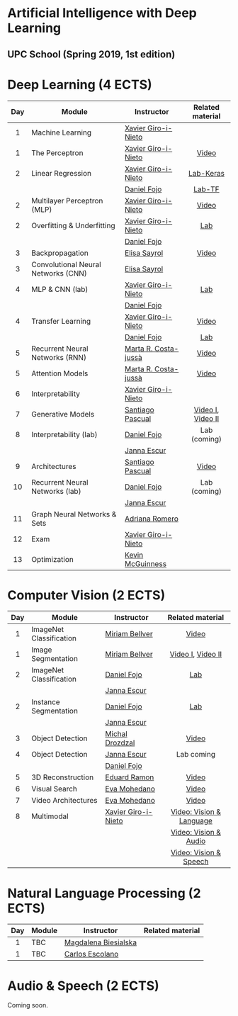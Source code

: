 # Artificial Intelligence with Deep Learning 
## UPC School (Spring 2019, 1st edition)


[XG-web]: https://imatge.upc.edu/web/people/xavier-giro
[DF-web]: https://www.linkedin.com/in/daniel-fojo/
[ES-web]: https://imatge.upc.edu/web/people/elisa-sayrol
[JE-web]: https://www.linkedin.com/in/janna-escur-i-gelabert-276b1212b/?originalSubdomain=es

[AR-web]: https://research.fb.com/people/romero-soriano/
[KM-web]: http://www.eeng.dcu.ie/~mcguinne/
[AS-web]: https://imatge.upc.edu/web/people/amaia-salvador

[MC-web]: http://www.costa-jussa.com/
[SP-web]: https://scholar.google.com/citations?user=7cVOyh0AAAAJ&hl=en

[dlai2018-d01l2-video]: https://www.youtube.com/watch?v=cshjMqYJrTo
[dlai2017-d2l1-video]: https://youtu.be/F03UEq8yVkI
[dlai2017-d3l1-video]: https://www.youtube.com/watch?v=F03UEq8yVkI
[dlai2017-d7l1-video]: https://youtu.be/N3DzDnzL19U
[dlai2017-d8l2-video]: https://youtu.be/z_jufP2xdv4
[dlcv2018-d1l2-video]: https://youtu.be/P47KJJ4wbyo
[dlcv2016-transfer-video]: https://www.youtube.com/watch?v=UKleTP1Zy1U
[dlai2017-d9l2-video]: https://youtu.be/FeJT8ejgsL0
[dlai2017-d10l1-video]: https://www.youtube.com/watch?v=a1aM0yUJXUI

[aidl2019-dl-lab1a]: https://github.com/upcschool-ai/2019-spring/blob/master/labs/aidl2019_dl_lab1_keras.ipynb
[aidl2019-dl-lab1b]: https://github.com/upcschool-ai/2019-spring/blob/master/labs/aidl2019_dl_lab1_tensorflow.ipynb
[aidl2019-dl-lab2]: https://github.com/upcschool-ai/2019-spring/blob/master/labs/aidl2019_dl_lab2_overfitting.ipynb
[aidl2019-dl-lab3]: https://github.com/upcschool-ai/2019-spring/blob/master/labs/aidl2019_dl_lab3_cnn.ipynb
[aidl2019-dl-lab4]: https://github.com/upcschool-ai/2019-spring/blob/master/labs/aidl2019_dl_lab4_transfer.ipynb


# Deep Learning (4 ECTS)

| Day  | Module                         | Instructor                     | Related material       |
| :---:| ------------------------------ |  ----------------------------- | :---------------: |
| 1    | Machine Learning               | [Xavier Giro-i-Nieto][XG-web]  |   |
| 1    | The Perceptron                 | [Xavier Giro-i-Nieto][XG-web]  |  [Video][dlai2018-d01l2-video] |
| 2    | Linear Regression              | [Xavier Giro-i-Nieto][XG-web]  |  [Lab-Keras][aidl2019-dl-lab1a] |
|      |                                | [Daniel Fojo][DF-web]          |  [Lab-TF][aidl2019-dl-lab1b] |
| 2    | Multilayer Perceptron (MLP)         | [Xavier Giro-i-Nieto][XG-web]  |  [Video][dlai2017-d2l1-video]  |
| 2    | Overfitting & Underfitting     | [Xavier Giro-i-Nieto][XG-web]  |  [Lab][aidl2019-dl-lab2]  |
|      |                                | [Daniel Fojo][DF-web]          |    |
| 3    | Backpropagation                | [Elisa Sayrol][ES-web]         |  [Video][dlai2017-d3l1-video] |
| 3    | Convolutional Neural Networks (CNN)  | [Elisa Sayrol][ES-web]         |   |
| 4    | MLP & CNN (lab)                | [Xavier Giro-i-Nieto][XG-web]  |  [Lab][aidl2019-dl-lab3] |
|      |                                | [Daniel Fojo][DF-web]          |    |
| 4    | Transfer Learning              | [Xavier Giro-i-Nieto][XG-web]  |  [Video][dlcv2016-transfer-video] |
|      |                                | [Daniel Fojo][DF-web]          |  [Lab][aidl2019-dl-lab4] |
| 5    | Recurrent Neural Networks (RNN)| [Marta R. Costa-jussà][MC-web] |  [Video][dlai2017-d7l1-video] |
| 5    | Attention Models               | [Marta R. Costa-jussà][MC-web] |  [Video][dlai2017-d8l2-video] |
| 6    | Interpretability              | [Xavier Giro-i-Nieto][XG-web]  |   |
| 7    | Generative Models              | [Santiago Pascual][SP-web]     |  [Video I][dlai2017-d9l2-video], [Video II][dlai2017-d10l1-video] |
| 8    | Interpretability (lab)         | [Daniel Fojo][DF-web]          |  Lab (coming) |
|      |                                | [Janna Escur][JE-web]          |    |
| 9    | Architectures                  | [Santiago Pascual][SP-web]     |  [Video][dlcv2018-d1l2-video] |
| 10   | Recurrent Neural Networks (lab)| [Daniel Fojo][DF-web]          |  Lab (coming) |
|      |                                | [Janna Escur][JE-web]          |    |
| 11   | Graph Neural Networks & Sets   | [Adriana Romero][AS-web]       |   |
| 12   | Exam                           | [Xavier Giro-i-Nieto][XG-web]  |   |
| 13   | Optimization                   | [Kevin McGuinness][KM-web]     |   |



# Computer Vision (2 ECTS)

[MB-web]: https://imatge.upc.edu/web/people/miriam-bellver
[MD-web]: https://scholar.google.es/citations?user=XK_ktwQAAAAJ&hl=en
[EM-web]: https://www.insight-centre.org/users/eva-mohedano
[ER-web]: https://imatge.upc.edu/web/people/eduard-ramon

[dlcv2017-d1l4-video]: https://youtu.be/Cng0btC-1uE
[dlcv2018-d2l3-video]: https://youtu.be/82BlA_7LHcQ
[dlcv2018-d2l4-video]: https://youtu.be/ayVJp31GFUM
[dlcv2018-d2l1-video]: https://youtu.be/O_U9uT_mRq0
[dlcv2018-d4l2-video]: https://youtu.be/Tc0L2w34wEg
[dlcv2018-d1l4-video]: https://youtu.be/UyEXEGevhZs
[dlcv2018-d3l12-video]: https://youtu.be/dY7j5dBqS5g
[dlcv2018-d4l4-video]: https://youtu.be/anghBcUQCgw
[dlcv2017-d4l6-video]: https://youtu.be/WcaaO1vkZ1U
[dlcv2018-D4l6-video]: https://youtu.be/QvxKCQddTVE

[aidl2019-cv-lab1]: https://github.com/upcschool-ai/2019-spring/blob/master/labs/aidl2019_cv_lab1_imagenet.ipynb
[aidl2019-cv-lab2]: https://github.com/upcschool-ai/2019-spring/blob/master/labs/aidl2019_cv_lab2_segmentation.ipynb


| Day  | Module                         | Instructor                     | Related material       |
| :---:| ------------------------------ |  ----------------------------- | :---------------: |
| 1    | ImageNet Classification        | [Miriam Bellver][MB-web]       | [Video][dlcv2017-d1l4-video]  |
| 1    | Image Segmentation             | [Miriam Bellver][MB-web]       | [Video I][dlcv2018-d2l3-video], [Video II][dlcv2018-d2l4-video] |
| 2    | ImageNet Classification        | [Daniel Fojo][DF-web]           | [Lab][aidl2019-cv-lab1] |
|      |                                | [Janna Escur][JE-web]          |   |
| 2    | Instance Segmentation          | [Daniel Fojo][DF-web]           | [Lab][aidl2019-cv-lab2] |
|      |                                | [Janna Escur][JE-web]          |   |
| 3    | Object Detection               | [Michal Drozdzal][MD-web]      |  [Video][dlcv2018-d2l1-video] |
| 4    | Object Detection               | [Janna Escur][JE-web]           | Lab coming |
|      |                                | [Daniel Fojo][DF-web]         |   |
| 5    | 3D Reconstruction              | [Eduard Ramon][ER-web]        |  [Video][dlcv2018-d4l2-video] |
| 6    | Visual Search                  | [Eva Mohedano][EM-web]        |  [Video][dlcv2018-D1L4-video] |
| 7    | Video Architectures            | [Eva Mohedano][EM-web]        |  [Video][dlcv2018-d3l12-video] |
| 8    | Multimodal                     | [Xavier Giro-i-Nieto][XG-web] |  [Video: Vision & Language][dlcv2018-d4l4-video] |
|      |                                |                               |  [Video: Vision & Audio][dlcv2017-d4l6-video] |
|      |                                |                                | [Video: Vision & Speech][dlcv2018-D4L6-video]  |



# Natural Language Processing (2 ECTS)

[MaB-web]: http://www.talp.upc.edu/staff-detail-page-2/73/Magdalena-Biesialska
[CaE-web]: https://scholar.google.es/citations?hl=en&user=yja1284AAAAJ&view_op=list_works&sortby=pubdate


| Day  | Module                         | Instructor                            | Related material       |
| :---:| ------------------------------ |  ------------------------------------ | :---------------: |
| 1    | TBC        | [Magdalena Biesialska][MaB-web]       |   |
| 1    | TBC            | [Carlos Escolano][CaE-web]              |  |

# Audio & Speech (2 ECTS)

Coming soon.

